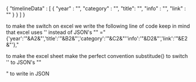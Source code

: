 {
"timelineData" : [
{
"year" : "",
"category" : "",
"title": "",
"info" : "",
"link" : ""
}
}
]
}

to make the switch on excel we write the following line of code
keep in mind that excel uses '' instead of JSON's ""
="{'year':'"&A2&"','title':'"&B2&"','category':'"&C2&"''info':'"&D2&"','link':'"&E2&"'},"

to make the excel sheet make the perfect convention substitude() to switch
'' to JSON's ""

\" to write in JSON
